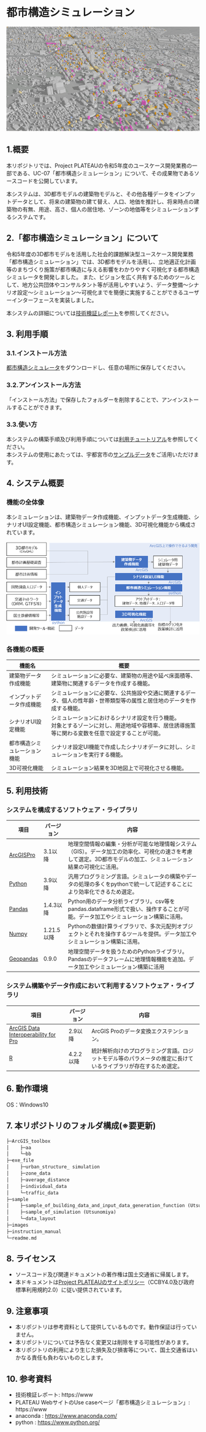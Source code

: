 # 都市構造シミュレーション
![概要](./images/宇都宮3D.png)

## 1.概要

本リポジトリでは、Project PLATEAUの令和5年度のユースケース開発業務の一部である、UC-07「都市構造シミュレーション」について、その成果物であるソースコードを公開しています。

本システムは、3D都市モデルの建築物モデルと、その他各種データをインプットデータとして、将来の建築物の建て替え、人口、地価を推計し、将来時点の建築物の有無、用途、高さ、個人の居住地、ゾーンの地価等をシミュレーションするシステムです。


## 2.「都市構造シミュレーション」について<!-- 書換え済み (ユースケース内での本ソースコードの使い方にフォーカスし、ユースケースの概要を記載)-->

令和5年度の3D都市モデルを活用した社会的課題解決型ユースケース開発業務「都市構造シミュレーション」では、3D都市モデルを活用し、立地適正化計画等のまちづくり施策が都市構造に与える影響をわかりやすく可視化する都市構造シミュレータを開発しました。
また、ビジョンを広く共有するためのツールとして、地方公共団体やコンサルタント等が活用しやすいよう、データ整備～シナリオ設定～シミュレーション～可視化までを簡便に実施することができるユーザーインターフェースを実装しました。

本システムの詳細については[技術検証レポート](https://www)を参照してください。


## 3. 利用手順<!-- (GitHub Pagesへのリンクを記載。文章はサンプルをベースに「システム」の部分のみ適切に書き換え)-->

### 3.1.インストール方法

[都市構造シミュレータ](system)をダウンロードし、任意の場所に保存してください。

### 3.2.アンインストール方法

「インストール方法」で保存したフォルダーを削除することで、アンインストールすることができます。

### 3.3.使い方

本システムの構築手順及び利用手順については[利用チュートリアル](https://)を参照してください。<br>本システムの使用にあたっては、宇都宮市の[サンプルデータ](sample)をご活用いただけます。

## 4. システム概要

### 機能の全体像

本シミュレーションは、建築物データ作成機能、インプットデータ生成機能、シナリオUI設定機能、都市構造シミュレーション機能、3D可視化機能から構成されています。
<br/>  
![Untitled](images/機能.png)<p></p>


### 各機能の概要

| 機能名 | 概要 |
| ---- | ---- |
| 建築物データ作成機能 | シミュレーションに必要な、建築物の用途や延べ床面積等、建築物に関連するデータを作成する機能。 |
| インプットデータ作成機能 | シミュレーションに必要な、公共施設や交通に関連するデータ、個人の性年齢・世帯類型等の属性と居住地のデータを作成する機能。 |
| シナリオUI設定機能 | シミュレーションにおけるシナリオ設定を行う機能。<br> 対象とするゾーンに対し、用途地域や容積率、居住誘導施策等に関わる変数を任意で設定することが可能。|
| 都市構造シミュレーション機能 | シナリオ設定UI機能で作成したシナリオデータに対し、シミュレーションを実行する機能。 |
| 3D可視化機能 | シミュレーション結果を3D地図上で可視化させる機能。 |


## 5. 利用技術

### システムを構成するソフトウェア・ライブラリ



| 項目 | バージョン | 内容 |
| --- | --- | --- |
| [ArcGISPro](https://www.esri.com/ja-jp/home)  | 3.1以降 | 地理空間情報の編集・分析が可能な地理情報システム（GIS）。データ加工の効率化、可視化の速さを考慮して選定。3D都市モデルの加工、シミュレーション結果の可視化に活用。 |
| [Python](https://www.python.jp/)  | 3.9以降 | 汎用プログラミング言語。シミュレータの構築やデータの処理の多くをpythonで統一して記述することにより効率化できるため選定。 |
| [Pandas](https://pandas.pydata.org/)  | 1.4.3以降 | Python用のデータ分析ライブラリ。csv等をpandas.dataframe形式で扱い、操作することが可能。データ加工やシミュレーション構築に活用。 |
| [Numpy](https://numpy.org/ja/)  | 1.21.5以降 | Pythonの数値計算ライブラリで、多次元配列オブジェクトとそれを操作するツールを提供。データ加工やシミュレーション構築に活用。 |
| [Geopandas](https://geopandas.org/en/stable/index.html)  | 0.9.0 | 地理空間データを扱うためのPythonライブラリ。Pandasのデータフレームに地理情報機能を追加。データ加工やシミュレーション構築に活用 |

### システム構築やデータ作成において利用するソフトウェア・ライブラリ

| 項目 | バージョン | 内容 |
| --- | --- | --- |
| [ArcGIS Data Interoperability for Pro](https://www.esri.com/ja-jp/home)  | 2.9以降 | ArcGIS Proのデータ変換エクステンション。 |
| [R](https://www.r-project.org/)  | 4.2.2以降 | 統計解析向けのプログラミング言語。ロジットモデル等のパラメータの推定に長けているライブラリが存在するため選定。 |


## 6. 動作環境

OS：Windows10


## 7. 本リポジトリのフォルダ構成(※要更新)

```markdown
├─ArcGIS_toolbox
│    ├─aa
│    └─bb
├─exe_file
│    ├─urban_structure_ simulation
│    ├─zone_data
│    ├─average_distance
│    ├─individual_data
│    └─traffic_data
├─sample
│    ├─sample_of_building_data_and_input_data_generation_function (Utsunomiya)
│    ├─sample_of_simulation (Utsunomiya)
│    └─data_layout
├─images
├─instruction_manual
└─readme.md
```


## 8. ライセンス

- ソースコード及び関連ドキュメントの著作権は国土交通省に帰属します。
- 本ドキュメントは[Project PLATEAUのサイトポリシー](https://www.mlit.go.jp/plateau/site-policy/)（CCBY4.0及び政府標準利用規約2.0）に従い提供されています。


## 9. 注意事項

- 本リポジトリは参考資料として提供しているものです。動作保証は行っていません。
- 本リポジトリについては予告なく変更又は削除をする可能性があります。
- 本リポジトリの利用により生じた損失及び損害等について、国土交通省はいかなる責任も負わないものとします。


## 10. 参考資料

- 技術検証レポート: https://www
- PLATEAU WebサイトのUse caseページ「都市構造シミュレーション」: https://www
- anaconda : https://www.anaconda.com/
- python : https://www.python.org/



